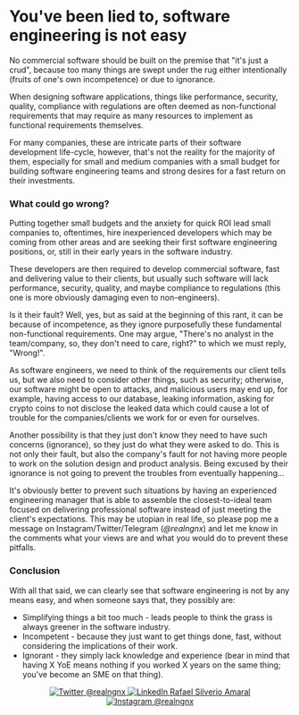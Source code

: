 # You've been lied to, software engineering is not easy

No commercial software should be built on the premise
that "it's just a crud", because too many things are swept
under the rug either intentionally (fruits of one's own
incompetence) or due to ignorance.

When designing software applications, things like performance,
security, quality, compliance with regulations are often deemed
as non-functional requirements that may require as many resources
to implement as functional requirements themselves.

For many companies, these are intricate parts of their software
development life-cycle, however, that's not the reality for
the majority of them, especially for small and medium companies
with a small budget for building software engineering teams and
strong desires for a fast return on their investments.

### What could go wrong?
Putting together small budgets and the anxiety for quick ROI
lead small companies to, oftentimes, hire inexperienced developers which
may be coming from other areas and are seeking their first software
engineering positions, or, still in their early years in the software
industry.

These developers are then required to develop commercial software,
fast and delivering value to their clients, but usually such software will
lack performance, security, quality, and maybe compliance to
regulations (this one is more obviously damaging even to non-engineers).

Is it their fault? Well, yes, but as said at the beginning of this rant,
it can be because of incompetence, as they ignore purposefully these fundamental
non-functional requirements. One may argue, "There's no analyst in the team/company,
so, they don't need to care, right?" to which we must reply, "Wrong!".

As software engineers, we need to think of the requirements our client tells us,
but we also need to consider other things, such as security; otherwise, our
software might be open to attacks, and malicious users may end up, for example,
having access to our database, leaking information, asking for crypto coins to not
disclose the leaked data which could cause a lot of trouble for the companies/clients
we work for or even for ourselves.

Another possibility is that they just don't know they need to have such concerns
(ignorance), so they just do what they were asked to do. This is not only their
fault, but also the company's fault for not having more people to work on the solution
design and product analysis. Being excused by their ignorance is not going to prevent
the troubles from eventually happening...

It's obviously better to prevent such situations by having an experienced engineering
manager that is able to assemble the closest-to-ideal team focused on delivering
professional software instead of just meeting the client's expectations.
This may be utopian in real life, so please pop me a message on Instagram/Twitter/Telegram (*@realngnx*)
and let me know in the comments what your views are and what you would do to prevent these pitfalls.

### Conclusion
With all that said, we can clearly see that software engineering is not by any means easy, and when someone says that, they possibly are:
- Simplifying things a bit too much - leads people to think the grass is always greener in the software industry.
- Incompetent - because they just want to get things done, fast, without considering the implications of their work.
- Ignorant - they simply lack knowledge and experience (bear in mind that having X YoE means nothing if you worked X years on the same thing; you've become an SME on that thing).

<div style="text-align: center;">

<a href="https://www.x.com/realngnx" target="_blank">
    <img src="https://img.shields.io/badge/-realngnx-000000?style=for-the-badge&logo=x&logoColor=white&labelColor=black" alt="Twitter @realngnx">
</a>
<a href="https://www.linkedin.com/in/rafaelsilverioamaral" target="_blank">
    <img src="https://img.shields.io/badge/-realngnx-0077B5?style=for-the-badge&logo=linkedin&logoColor=white" alt="LinkedIn Rafael Silverio Amaral">
</a>
<a href="https://www.instagram.com/realngnx" target="_blank">
    <img src="https://img.shields.io/badge/-realngnx-E4405F?style=for-the-badge&logo=instagram&logoColor=white" alt="Instagram @realngnx">
</a>

</div>
